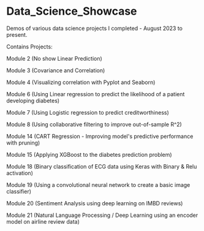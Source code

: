 # Data_Science_Showcase
Demos of various data science projects I completed - August 2023 to present.

Contains Projects:

Module 2 (No show Linear Prediction)

Module 3 (Covariance and Correlation)

Module 4 (Visualizing correlation with Pyplot and Seaborn)

Module 6 (Using Linear regression to predict the likelihood of a patient developing diabetes)

Module 7 (Using Logistic regression to predict creditworthiness)

Module 8 (Using collaborative filtering to improve out-of-sample R^2)

Module 14 (CART Regression - Improving model's predictive performance with pruning)

Module 15 (Applying XGBoost to the diabetes prediction problem)

Module 18 (Binary classification of ECG data using Keras with Binary & Relu activation)

Module 19 (Using a convolutional neural network to create a basic image classifier)

Module 20 (Sentiment Analysis using deep learning on IMBD reviews)

Module 21 (Natural Language Processing / Deep Learning using an encoder model on airline review data)
